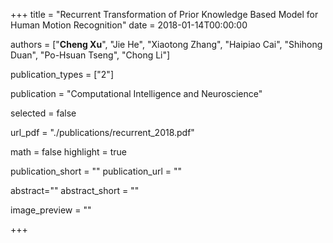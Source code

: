 +++
title = "Recurrent Transformation of Prior Knowledge Based Model for Human Motion Recognition"
date = 2018-01-14T00:00:00

authors = ["**Cheng Xu**", "Jie He", "Xiaotong Zhang", "Haipiao Cai", "Shihong Duan", "Po-Hsuan Tseng", "Chong Li"]

publication_types = ["2"]

publication = "Computational Intelligence and Neuroscience"

selected = false 

url_pdf = "./publications/recurrent_2018.pdf"

math = false
highlight = true

publication_short = ""
publication_url = ""


abstract=""
abstract_short = ""

image_preview = ""

+++

